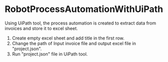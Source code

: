 # RobotProcessAutomationWithUiPath
Using UiPath tool, the process automation is created to extract data from invoices and store it to excel sheet.
1. Create empty excel sheet and add title in the first row.
2. Change the path of Input invoice file and output excel file in "project.json".
3. Run "project.json" file in UiPath tool.
